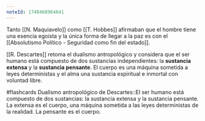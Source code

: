 ```yaml
---
noteId: 1748468964641
---
```


Tanto [[N. Maquiavelo]] como [[T. Hobbes]] afirmaban que el hombre tiene una esencia egoista y la única forma de llegar a la paz es con el [[Absolutismo Político - Seguridad como fin del estado]].

[[R. Descartes]] retoma el dualismo antropológico y considera que el ser humano está compuesto de dos sustancias independientes: la **sustancia extensa** y la **sustancia pensante**. El cuerpo es una máquina sometida a leyes deterministas y el alma una sustancia espiritual e inmortal con voluntad libre.

#flashcards 
Dualismo antropológico de Descartes::El ser humano está compuesto de dos sustancias: la sustancia extensa y la sustancia pensante. La extensa es el cuerpo, una máquina sometida a las leyes deterministas de la realidad. La pensante es el cuerpo.
<!--SR:!2025-05-30,1,230-->